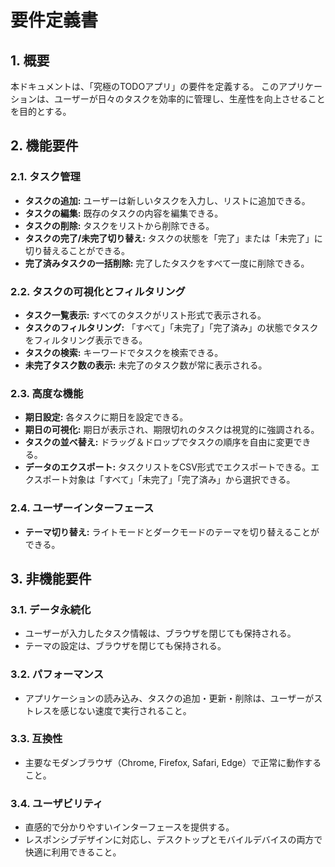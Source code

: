# 要件定義書

## 1. 概要

本ドキュメントは、「究極のTODOアプリ」の要件を定義する。
このアプリケーションは、ユーザーが日々のタスクを効率的に管理し、生産性を向上させることを目的とする。

## 2. 機能要件

### 2.1. タスク管理

- **タスクの追加:** ユーザーは新しいタスクを入力し、リストに追加できる。
- **タスクの編集:** 既存のタスクの内容を編集できる。
- **タスクの削除:** タスクをリストから削除できる。
- **タスクの完了/未完了切り替え:** タスクの状態を「完了」または「未完了」に切り替えることができる。
- **完了済みタスクの一括削除:** 完了したタスクをすべて一度に削除できる。

### 2.2. タスクの可視化とフィルタリング

- **タスク一覧表示:** すべてのタスクがリスト形式で表示される。
- **タスクのフィルタリング:** 「すべて」「未完了」「完了済み」の状態でタスクをフィルタリング表示できる。
- **タスクの検索:** キーワードでタスクを検索できる。
- **未完了タスク数の表示:** 未完了のタスク数が常に表示される。

### 2.3. 高度な機能

- **期日設定:** 各タスクに期日を設定できる。
- **期日の可視化:** 期日が表示され、期限切れのタスクは視覚的に強調される。
- **タスクの並べ替え:** ドラッグ＆ドロップでタスクの順序を自由に変更できる。
- **データのエクスポート:** タスクリストをCSV形式でエクスポートできる。エクスポート対象は「すべて」「未完了」「完了済み」から選択できる。

### 2.4. ユーザーインターフェース

- **テーマ切り替え:** ライトモードとダークモードのテーマを切り替えることができる。

## 3. 非機能要件

### 3.1. データ永続化

- ユーザーが入力したタスク情報は、ブラウザを閉じても保持される。
- テーマの設定は、ブラウザを閉じても保持される。

### 3.2. パフォーマンス

- アプリケーションの読み込み、タスクの追加・更新・削除は、ユーザーがストレスを感じない速度で実行されること。

### 3.3. 互換性

- 主要なモダンブラウザ（Chrome, Firefox, Safari, Edge）で正常に動作すること。

### 3.4. ユーザビリティ

- 直感的で分かりやすいインターフェースを提供する。
- レスポンシブデザインに対応し、デスクトップとモバイルデバイスの両方で快適に利用できること。
